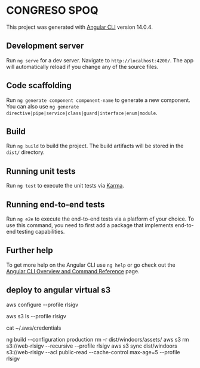 # CONGRESO SPOQ

This project was generated with [Angular CLI](https://github.com/angular/angular-cli) version 14.0.4.

## Development server

Run `ng serve` for a dev server. Navigate to `http://localhost:4200/`. The app will automatically reload if you change any of the source files.

## Code scaffolding

Run `ng generate component component-name` to generate a new component. You can also use `ng generate directive|pipe|service|class|guard|interface|enum|module`.

## Build

Run `ng build` to build the project. The build artifacts will be stored in the `dist/` directory.

## Running unit tests

Run `ng test` to execute the unit tests via [Karma](https://karma-runner.github.io).

## Running end-to-end tests

Run `ng e2e` to execute the end-to-end tests via a platform of your choice. To use this command, you need to first add a package that implements end-to-end testing capabilities.

## Further help

To get more help on the Angular CLI use `ng help` or go check out the [Angular CLI Overview and Command Reference](https://angular.io/cli) page.

## deploy to angular virtual s3

<!-- Para configurar  -->
aws configure --profile rlsigv
<!-- Para ver carpetas  -->
aws s3 ls --profile rlsigv
<!-- Ver credenciales profiles -->
cat ~/.aws/credentials 
<!-- Ejecutar -->
ng build --configuration production
rm -r dist/windoors/assets/
aws s3 rm s3://web-rlsigv --recursive --profile rlsigv
aws s3 sync dist/windoors s3://web-rlsigv --acl public-read --cache-control max-age=5 --profile rlsigv